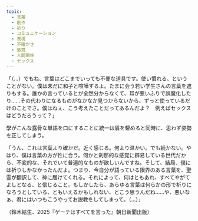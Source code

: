 ```yaml
---
topic:
  - 言葉
  - 創作
  - 祈り
  - コミュニケーション
  - 表現
  - 不確かさ
  - 感覚
  - 人間関係
  - セックス
---
```

「（…）でもね、言葉はどこまでいっても不便な道具です。使い慣れる、ということがない。僕は未だに和子と喧嘩するよ。たまに会う若い学生さんの言葉を遮りもする。誰かの言っているとが全然分からなくて、耳が悪いふりで誤魔化したり……その代わりになるものがなかなか見つからないから、ずっと使っているだけのことでさ。僕はねぇ、こう考えたことだってあるんだよ？　例えばセックスはどうだろうって？」

學がこんな露骨な単語を口にすることに統一は眉を顰めると同時に、思わず姿勢を正してしまう。 

「うん、これは言葉より確かだ。近く感じる。何より温かい。でも続かない。やはり、僕は言葉の方が性に合う。何かと刹那的な感覚に辟易している世代だから、不変的な、それでいて普遍的なものが欲しいんですね。そして、結局、僕には祈りしかなかったんだよ。つまり、今自分が語っている限界のある言葉を、聖霊が翻訳して、神に届けてくれる。それによって、何はともあれ、すべてやがてよしとなる、と信じること。もしかしたら、あらゆる言葉は何らかの形で祈りになろうとしている、ともいえるかもしれない、とこう思うんだね……や、悪いなぁ、君にはいつもこうやってお説教をしてしまって。（…）」

（鈴木結生、2025『ゲーテはすべてを言った』朝日新聞出版）
